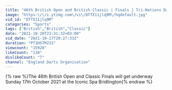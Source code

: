 ```yaml
---
title: "46th British Open and British Classic | Finals | Tri-Nations Darts"
image: "https:\/\/i.ytimg.com\/vi\/DTfX11jlq9M\/hqdefault.jpg"
vid_id: "DTfX11jlq9M"
categories: "Sports"
tags: ["British","British","Classic"]
date: "2021-10-20T23:31:32+03:00"
vid_date: "2021-10-17T20:27:33Z"
duration: "PT3H57M21S"
viewcount: "15920"
likeCount: "130"
dislikeCount: "7"
channel: "England Darts Organisation"
---
```

{% raw %}The 46th British Open and Classic Finals will get underway Sunday 17th October 2021 at the Iconic Spa Bridlington{% endraw %}
